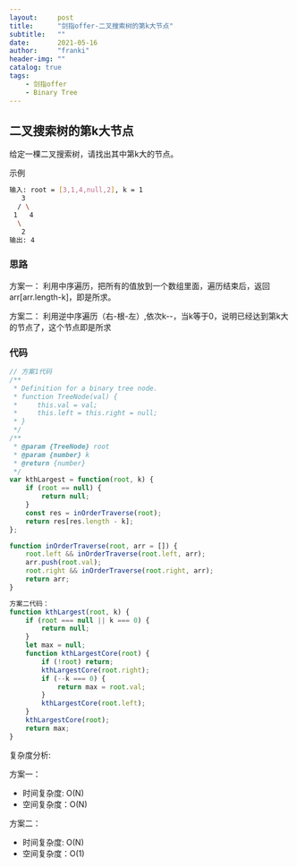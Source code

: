 ```yaml
---
layout:     post
title:      "剑指offer-二叉搜索树的第k大节点"
subtitle:   ""
date:       2021-05-16
author:     "franki"
header-img: ""
catalog: true
tags:
    - 剑指offer
    - Binary Tree
---
```


## 二叉搜索树的第k大节点

给定一棵二叉搜索树，请找出其中第k大的节点。

示例

```bash
输入: root = [3,1,4,null,2], k = 1
   3
  / \
 1   4
  \
   2
输出: 4
```

### 思路

方案一：
利用中序遍历，把所有的值放到一个数组里面，遍历结束后，返回arr[arr.length-k]，即是所求。

方案二：
利用逆中序遍历（右-根-左）,依次k--，当k等于0，说明已经达到第k大的节点了，这个节点即是所求

### 代码

```js
// 方案1代码
/**
 * Definition for a binary tree node.
 * function TreeNode(val) {
 *     this.val = val;
 *     this.left = this.right = null;
 * }
 */
/**
 * @param {TreeNode} root
 * @param {number} k
 * @return {number}
 */
var kthLargest = function(root, k) {
    if (root == null) {
        return null;
    }
    const res = inOrderTraverse(root);
    return res[res.length - k];
};

function inOrderTraverse(root, arr = []) {
    root.left && inOrderTraverse(root.left, arr);
    arr.push(root.val);
    root.right && inOrderTraverse(root.right, arr);
    return arr;
}

方案二代码：
function kthLargest(root, k) {
    if (root === null || k === 0) {
        return null;
    }
    let max = null;
    function kthLargestCore(root) {
        if (!root) return;
        kthLargestCore(root.right);
        if (--k === 0) {
            return max = root.val;
        }
        kthLargestCore(root.left);
    }
    kthLargestCore(root);
    return max;
}
```

复杂度分析:

方案一：

- 时间复杂度: O(N)
- 空间复杂度：O(N)

方案二：

- 时间复杂度: O(N)
- 空间复杂度：O(1)
